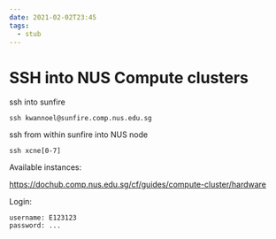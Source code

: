 ```yaml
---
date: 2021-02-02T23:45
tags: 
  - stub
---
```


# SSH into NUS Compute clusters

ssh into sunfire
```
ssh kwannoel@sunfire.comp.nus.edu.sg
```


ssh from within sunfire into NUS node
```
ssh xcne[0-7]
```

Available instances:

https://dochub.comp.nus.edu.sg/cf/guides/compute-cluster/hardware

Login:

```
username: E123123
password: ...
```
